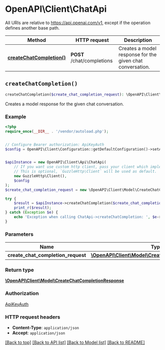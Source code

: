 # OpenAPI\Client\ChatApi

All URIs are relative to https://api.openai.com/v1, except if the operation defines another base path.

| Method | HTTP request | Description |
| ------------- | ------------- | ------------- |
| [**createChatCompletion()**](ChatApi.md#createChatCompletion) | **POST** /chat/completions | Creates a model response for the given chat conversation. |


## `createChatCompletion()`

```php
createChatCompletion($create_chat_completion_request): \OpenAPI\Client\Model\CreateChatCompletionResponse
```

Creates a model response for the given chat conversation.

### Example

```php
<?php
require_once(__DIR__ . '/vendor/autoload.php');


// Configure Bearer authorization: ApiKeyAuth
$config = OpenAPI\Client\Configuration::getDefaultConfiguration()->setAccessToken('YOUR_ACCESS_TOKEN');


$apiInstance = new OpenAPI\Client\Api\ChatApi(
    // If you want use custom http client, pass your client which implements `GuzzleHttp\ClientInterface`.
    // This is optional, `GuzzleHttp\Client` will be used as default.
    new GuzzleHttp\Client(),
    $config
);
$create_chat_completion_request = new \OpenAPI\Client\Model\CreateChatCompletionRequest(); // \OpenAPI\Client\Model\CreateChatCompletionRequest

try {
    $result = $apiInstance->createChatCompletion($create_chat_completion_request);
    print_r($result);
} catch (Exception $e) {
    echo 'Exception when calling ChatApi->createChatCompletion: ', $e->getMessage(), PHP_EOL;
}
```

### Parameters

| Name | Type | Description  | Notes |
| ------------- | ------------- | ------------- | ------------- |
| **create_chat_completion_request** | [**\OpenAPI\Client\Model\CreateChatCompletionRequest**](../Model/CreateChatCompletionRequest.md)|  | |

### Return type

[**\OpenAPI\Client\Model\CreateChatCompletionResponse**](../Model/CreateChatCompletionResponse.md)

### Authorization

[ApiKeyAuth](../../README.md#ApiKeyAuth)

### HTTP request headers

- **Content-Type**: `application/json`
- **Accept**: `application/json`

[[Back to top]](#) [[Back to API list]](../../README.md#endpoints)
[[Back to Model list]](../../README.md#models)
[[Back to README]](../../README.md)
